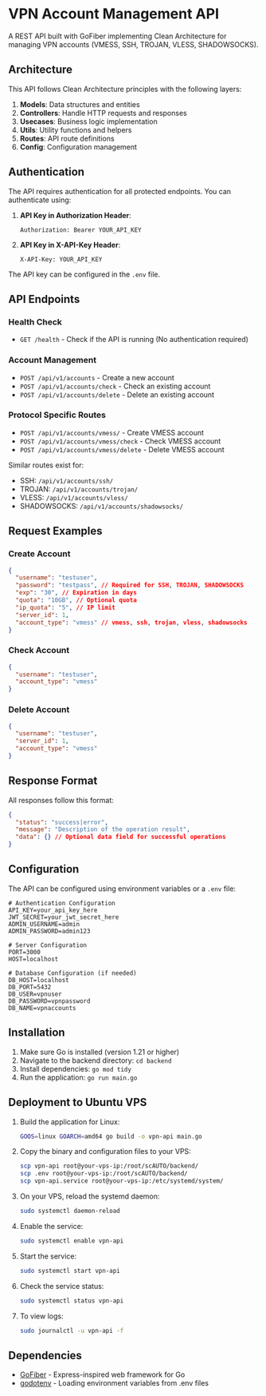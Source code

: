 # VPN Account Management API

A REST API built with GoFiber implementing Clean Architecture for managing VPN accounts (VMESS, SSH, TROJAN, VLESS, SHADOWSOCKS).

## Architecture

This API follows Clean Architecture principles with the following layers:

1. **Models**: Data structures and entities
2. **Controllers**: Handle HTTP requests and responses
3. **Usecases**: Business logic implementation
4. **Utils**: Utility functions and helpers
5. **Routes**: API route definitions
6. **Config**: Configuration management

## Authentication

The API requires authentication for all protected endpoints. You can authenticate using:

1. **API Key in Authorization Header**:
   ```
   Authorization: Bearer YOUR_API_KEY
   ```

2. **API Key in X-API-Key Header**:
   ```
   X-API-Key: YOUR_API_KEY
   ```

The API key can be configured in the `.env` file.

## API Endpoints

### Health Check
- `GET /health` - Check if the API is running (No authentication required)

### Account Management
- `POST /api/v1/accounts` - Create a new account
- `POST /api/v1/accounts/check` - Check an existing account
- `POST /api/v1/accounts/delete` - Delete an existing account

### Protocol Specific Routes
- `POST /api/v1/accounts/vmess/` - Create VMESS account
- `POST /api/v1/accounts/vmess/check` - Check VMESS account
- `POST /api/v1/accounts/vmess/delete` - Delete VMESS account

Similar routes exist for:
- SSH: `/api/v1/accounts/ssh/`
- TROJAN: `/api/v1/accounts/trojan/`
- VLESS: `/api/v1/accounts/vless/`
- SHADOWSOCKS: `/api/v1/accounts/shadowsocks/`

## Request Examples

### Create Account
```json
{
  "username": "testuser",
  "password": "testpass", // Required for SSH, TROJAN, SHADOWSOCKS
  "exp": "30", // Expiration in days
  "quota": "10GB", // Optional quota
  "ip_quota": "5", // IP limit
  "server_id": 1,
  "account_type": "vmess" // vmess, ssh, trojan, vless, shadowsocks
}
```

### Check Account
```json
{
  "username": "testuser",
  "account_type": "vmess"
}
```

### Delete Account
```json
{
  "username": "testuser",
  "server_id": 1,
  "account_type": "vmess"
}
```

## Response Format

All responses follow this format:
```json
{
  "status": "success|error",
  "message": "Description of the operation result",
  "data": {} // Optional data field for successful operations
}
```

## Configuration

The API can be configured using environment variables or a `.env` file:

```
# Authentication Configuration
API_KEY=your_api_key_here
JWT_SECRET=your_jwt_secret_here
ADMIN_USERNAME=admin
ADMIN_PASSWORD=admin123

# Server Configuration
PORT=3000
HOST=localhost

# Database Configuration (if needed)
DB_HOST=localhost
DB_PORT=5432
DB_USER=vpnuser
DB_PASSWORD=vpnpassword
DB_NAME=vpnaccounts
```

## Installation

1. Make sure Go is installed (version 1.21 or higher)
2. Navigate to the backend directory: `cd backend`
3. Install dependencies: `go mod tidy`
4. Run the application: `go run main.go`

## Deployment to Ubuntu VPS

1. Build the application for Linux:
   ```bash
   GOOS=linux GOARCH=amd64 go build -o vpn-api main.go
   ```

2. Copy the binary and configuration files to your VPS:
   ```bash
   scp vpn-api root@your-vps-ip:/root/scAUTO/backend/
   scp .env root@your-vps-ip:/root/scAUTO/backend/
   scp vpn-api.service root@your-vps-ip:/etc/systemd/system/
   ```

3. On your VPS, reload the systemd daemon:
   ```bash
   sudo systemctl daemon-reload
   ```

4. Enable the service:
   ```bash
   sudo systemctl enable vpn-api
   ```

5. Start the service:
   ```bash
   sudo systemctl start vpn-api
   ```

6. Check the service status:
   ```bash
   sudo systemctl status vpn-api
   ```

7. To view logs:
   ```bash
   sudo journalctl -u vpn-api -f
   ```

## Dependencies

- [GoFiber](https://gofiber.io/) - Express-inspired web framework for Go
- [godotenv](https://github.com/joho/godotenv) - Loading environment variables from .env files